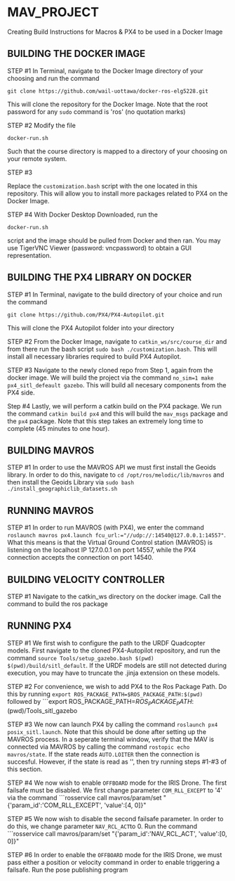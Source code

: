 # MAV_PROJECT
Creating Build Instructions for Macros &amp; PX4 to be used in a Docker Image

## BUILDING THE DOCKER IMAGE 
STEP #1
In Terminal, navigate to the Docker Image directory of your choosing and run the command
```
git clone https://github.com/wail-uottawa/docker-ros-elg5228.git
```
This will clone the repository for the Docker Image. Note that the root password for any ```sudo``` command is 'ros' (no quotation marks)

STEP #2
Modify the file
```
docker-run.sh
```
Such that the course directory is mapped to a directory of your choosing on your remote system. 

STEP #3

Replace the ```customization.bash``` 
script with the one located in this repository. This will allow you to install more packages related to PX4 on the Docker Image.

STEP #4
With Docker Desktop Downloaded, run the 
```
docker-run.sh
```
script and the image should be pulled from Docker and then ran. You may use TigerVNC Viewer (password: vncpassword) to obtain a GUI representation.


## BUILDING THE PX4 LIBRARY ON DOCKER

STEP #1
In Terminal, navigate to the build directory of your choice and run the command
```
git clone https://github.com/PX4/PX4-Autopilot.git 
```
This will clone the PX4 Autopilot folder into your directory

STEP #2 
From the Docker Image, navigate to ``` catkin_ws/src/course_dir ``` and from there run the bash script
```sudo bash ./customization.bash```. This will install all necessary libraries required to build PX4 Autopilot. 

STEP #3
Navigate to the newly cloned repo from Step 1, again from the docker image. We will build the project via the command ```no_sim=1 make px4_sitl_defeault gazebo```. This will build all necesary components from the PX4 side.

Step #4
Lastly, we will perform a catkin build on the PX4 package. We run the command ```catkin build px4``` and this will build the ```mav_msgs``` package and the ```px4``` package. Note that this step takes an extremely long time to complete (45 minutes to one hour). 

## BUILDING MAVROS 

STEP #1
In order to use the MAVROS API we must first install the Geoids library. In order to do this, navigate to ```cd /opt/ros/melodic/lib/mavros``` and then install the Geoids Library via ```sudo bash ./install_geographiclib_datasets.sh```

## RUNNING MAVROS

STEP #1
In order to run MAVROS (with PX4), we enter the command ```roslaunch mavros px4.launch fcu_url:="//udp://:14540@127.0.0.1:14557"```. What this means is that the Virtual Ground Control station (MAVROS) is listening on the localhost IP 127.0.0.1 on port 14557, while the PX4 connection accepts the connection on port 14540.

## BUILDING VELOCITY CONTROLLER

STEP #1 
Navigate to the catkin_ws directory on the docker image. Call the command to build the ros package 

## RUNNING PX4

STEP #1 
We first wish to configure the path to the URDF Quadcopter models. First navigate to the cloned PX4-Autopilot repository, and run the command ```source Tools/setup_gazebo.bash $(pwd) $(pwd)/build/sitl_default```. If the URDF models are still not detected during execution, you may have to truncate the .jinja extension on these models.

STEP #2 
For convenience, we wish to add PX4 to the Ros Package Path. Do this by running ```export ROS_PACKAGE_PATH=$ROS_PACKAGE_PATH:$(pwd)``` followed by ```export ROS_PACKAGE_PATH=$ROS_PACKAGE_PATH:$(pwd)/Tools_sitl_gazebo 

STEP #3
We now can launch PX4 by calling the command ```roslaunch px4 posix_sitl.launch```. Note that this should be done after setting up the MAVROS process. 
In a seperate terminal window, verify that the MAV is connected via MAVROS by calling the command ```rostopic echo mavros/state```. If the state reads ```AUTO.LOITER``` then the connection is succesful. However, if the state is read as '', then try running steps #1-#3 of this section. 

STEP #4
We now wish to enable ```OFFBOARD``` mode for the IRIS Drone. The first failsafe must be disabled. We first change parameter ```COM_RLL_EXCEPT``` to '4' via the command ```rosservice call mavros/param/set "{'param_id':'COM_RLL_EXCEPT', 'value':[4, 0]}"

STEP #5
We now wish to disable the second failsafe parameter. In order to do this, we change parameter ```NAV_RCL_ACT```to 0. Run the command ```rosservice call mavros/param/set "{'param_id':'NAV_RCL_ACT', 'value':[0, 0]}"

STEP #6 
In order to enable the ```OFFBOARD``` mode for the IRIS Drone, we must pass either a position or velocity command in order to enable triggering a failsafe. 
Run the pose publishing program 

